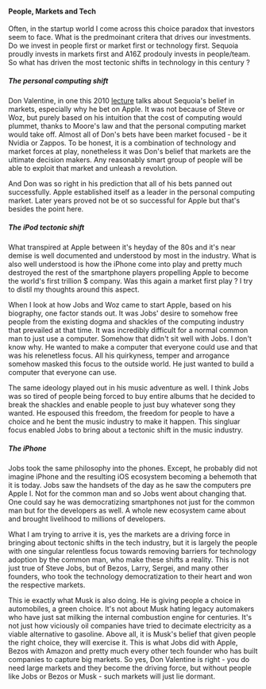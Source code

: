 #### People, Markets and Tech
Often, in the startup world I come across this choice paradox that investors
seem to face. What is the predmoinant critera that drives our investments. 
Do we invest in people first or market first or technology first. Sequoia
proudly invests in markets first and A16Z prodouly invests in people/team. So
what has driven the most tectonic shifts in technology in this century ?

##### The personal computing shift
Don Valentine, in one this 2010
[lecture](https://www.youtube.com/watch?v=nKN-abRJMEw) talks about Sequoia's
belief in markets, especially why he bet on Apple. It was not because of Steve
or Woz, but purely based on his intuition that the cost of computing would 
plummet, thanks to Moore's law and that the personal computing market would
take off. Almost all of Don's bets have been market focused - be it Nvidia or
Zappos. To be honest, it is a combination of technology and market forces at
play, nonetheless it was Don's belief that markets are the ultimate decision
makers. Any reasonably smart group of people will be able to exploit that
market and unleash a revolution.

And Don was so right in his prediction that all of his bets panned out
successfully. Apple established itself as a leader in the personal computing
market. Later years proved not be ot so successful for Apple but that's
besides the point here.

##### The iPod tectonic shift
What transpired at Apple between it's heyday of the 80s and it's near demise is
well documented and understood by most in the industry. What is also well
understood is how the iPhone come into play and pretty much destroyed the rest
of the smartphone players propelling Apple to become the world's first trillion
$ company. Was this again a market first play ? I try to distil my thoughts
around this aspect.

When I look at how Jobs and Woz came to start Apple, based on his biography,
one factor stands out. It was Jobs' desire to somehow free people from the
existing dogma and shackles of the computing industry that prevailed at that
time. It was incredibly difficult for a normal common man to just use a
computer. Somehow that didn't sit well with Jobs. I don't know why. He wanted
to make a computer that everyone could use and that was his relenetless focus.
All his quirkyness, temper and arrogance somehow masked this focus to the
outside world. He just wanted to build a computer that everyone can use. 

The same ideology played out in his music adventure as well. I think Jobs was
so tired of people being forced to buy entire albums that he decided to break
the shackles and enable people to just buy whatever song they wanted. He
espoused this freedom, the freedom for people to have a choice and he bent the
music industry to make it happen. This singluar focus enabled Jobs to bring
about a tectonic shift in the music industry.

##### The iPhone
Jobs took the same philosophy into the phones. Except, he probably did not
imagine iPhone and the resulting iOS ecosystem becoming a behemoth that it is
today. Jobs saw the handsets of the day as he saw the computers pre Apple I.
Not for the common man and so Jobs went about changing that. One could say he
was democratizing smartphones not just for the common man but for the
developers as well. A whole new ecosystem came about and brought livelihood to
millions of developers.

What I am trying to arrive it is, yes the markets are a driving force in
bringing about tectonic shifts in the tech industry, but it is largely the
people with one singular relentless focus towards removing barriers for
technology adoption by the common man, who make these shifts a reality. This is
not just true of Steve Jobs, but of Bezos, Larry, Sergei, and many other
founders, who took the technology democratization to their heart and won the
respective markets.

This ie exactly what Musk is also doing. He is giving people a choice in
automobiles, a green choice. It's not about Musk hating legacy automakers who
have just sat milking the internal combustion engine for centuries. It's not
just how viciously oil companies have tried to decimate electricity as a viable
alternative to gasoline. Above all, it is Musk's belief that given people the
right choice, they will exercise it. This is what Jobs did with Apple, Bezos
with Amazon and pretty much every other tech founder who has built companies to
capture big markets. So yes, Don Valentine is right - you do need large markets
and they become the driving force, but without people like Jobs or Bezos or
Musk - such markets will just lie dormant.

